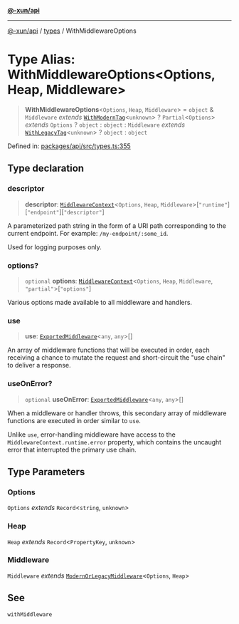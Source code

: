 [**@-xun/api**](../../README.md)

***

[@-xun/api](../../README.md) / [types](../README.md) / WithMiddlewareOptions

# Type Alias: WithMiddlewareOptions\<Options, Heap, Middleware\>

> **WithMiddlewareOptions**\<`Options`, `Heap`, `Middleware`\> = `object` & `Middleware` *extends* [`WithModernTag`](WithModernTag.md)\<`unknown`\> ? `Partial`\<`Options`\> *extends* `Options` ? `object` : `object` : `Middleware` *extends* [`WithLegacyTag`](WithLegacyTag.md)\<`unknown`\> ? `object` : `object`

Defined in: [packages/api/src/types.ts:355](https://github.com/Xunnamius/api-utils/blob/5da7e0f39c76927221d59796ee606e41a5525952/packages/api/src/types.ts#L355)

## Type declaration

### descriptor

> **descriptor**: [`MiddlewareContext`](MiddlewareContext.md)\<`Options`, `Heap`, `Middleware`\>\[`"runtime"`\]\[`"endpoint"`\]\[`"descriptor"`\]

A parameterized path string in the form of a URI path corresponding to the
current endpoint. For example: `/my-endpoint/:some_id`.

Used for logging purposes only.

### options?

> `optional` **options**: [`MiddlewareContext`](MiddlewareContext.md)\<`Options`, `Heap`, `Middleware`, `"partial"`\>\[`"options"`\]

Various options made available to all middleware and handlers.

### use

> **use**: [`ExportedMiddleware`](ExportedMiddleware.md)\<`any`, `any`\>[]

An array of middleware functions that will be executed in order, each
receiving a chance to mutate the request and short-circuit the "use chain"
to deliver a response.

### useOnError?

> `optional` **useOnError**: [`ExportedMiddleware`](ExportedMiddleware.md)\<`any`, `any`\>[]

When a middleware or handler throws, this secondary array of middleware
functions are executed in order similar to `use`.

Unlike `use`, error-handling middleware have access to the
`MiddlewareContext.runtime.error` property, which contains the uncaught
error that interrupted the primary use chain.

## Type Parameters

### Options

`Options` *extends* `Record`\<`string`, `unknown`\>

### Heap

`Heap` *extends* `Record`\<`PropertyKey`, `unknown`\>

### Middleware

`Middleware` *extends* [`ModernOrLegacyMiddleware`](ModernOrLegacyMiddleware.md)\<`Options`, `Heap`\>

## See

`withMiddleware`
